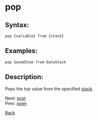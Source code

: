 # pop

## Syntax:
`pop {variable} from {stack}`
## Examples:
`pop SavedItem from DataStack`

## Description:
Pops the top value from the specified [stack](stack.md).

Next: [post](post.md)  
Prev: [open](open.md)

[Back](../../README.md)

